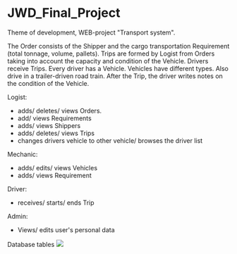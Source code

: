 # JWD_Final_Project

Theme of development, WEB-project "Transport system".

The Order consists of the Shipper and the cargo transportation Requirement (total tonnage, volume, pallets).
Trips are formed by Logist from Orders taking into account the capacity and condition of the Vehicle.
Drivers receive Trips. Every driver has a Vehicle.
Vehicles have different types. Also drive in a trailer-driven road train.
After the Trip, the driver writes notes on the condition of the Vehicle.

Logist:
- adds/ deletes/ views Orders.
- add/ views Requirements
- adds/ views Shippers
- adds/ deletes/ views Trips
- changes drivers vehicle to other vehicle/ browses the driver list

Mechanic:
- adds/ edits/ views Vehicles
- adds/ views Requirement

Driver:
- receives/ starts/ ends Trip

Admin:
- Views/ edits user's personal data

Database tables
![](Database/Database.png)
